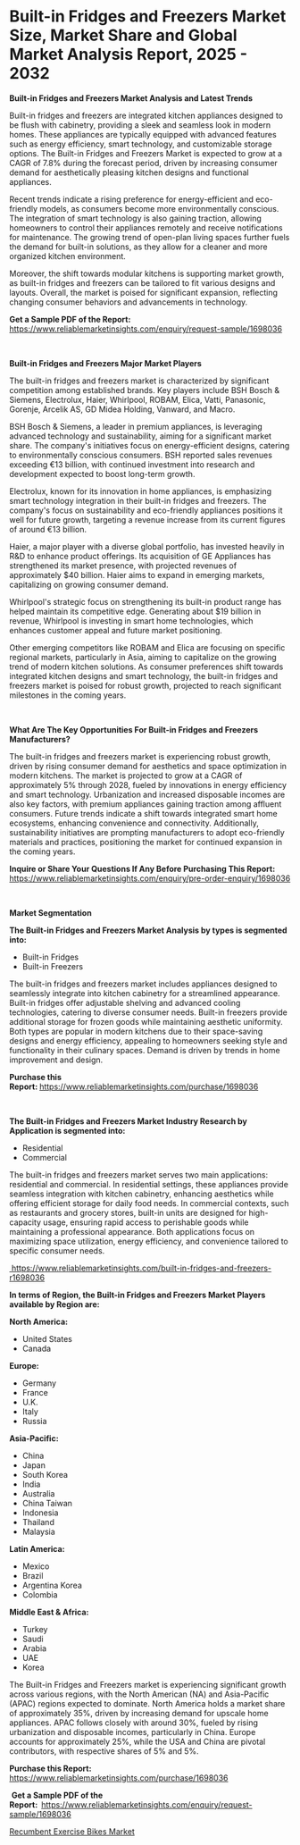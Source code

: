 <p><h1>Built-in Fridges and Freezers Market Size, Market Share and Global Market Analysis Report, 2025 - 2032</h1></p><p><strong>Built-in Fridges and Freezers Market Analysis and Latest Trends</strong></p>
<p><p>Built-in fridges and freezers are integrated kitchen appliances designed to be flush with cabinetry, providing a sleek and seamless look in modern homes. These appliances are typically equipped with advanced features such as energy efficiency, smart technology, and customizable storage options. The Built-in Fridges and Freezers Market is expected to grow at a CAGR of 7.8% during the forecast period, driven by increasing consumer demand for aesthetically pleasing kitchen designs and functional appliances. </p><p>Recent trends indicate a rising preference for energy-efficient and eco-friendly models, as consumers become more environmentally conscious. The integration of smart technology is also gaining traction, allowing homeowners to control their appliances remotely and receive notifications for maintenance. The growing trend of open-plan living spaces further fuels the demand for built-in solutions, as they allow for a cleaner and more organized kitchen environment. </p><p>Moreover, the shift towards modular kitchens is supporting market growth, as built-in fridges and freezers can be tailored to fit various designs and layouts. Overall, the market is poised for significant expansion, reflecting changing consumer behaviors and advancements in technology.</p></p>
<p><strong>Get a Sample PDF of the Report:&nbsp;</strong> <a href="https://www.reliablemarketinsights.com/enquiry/request-sample/1698036?utm_campaign=2475&utm_medium=2&utm_source=Github&utm_content=ia&utm_term=24032025&utm_id=built-in-fridges-and-freezers">https://www.reliablemarketinsights.com/enquiry/request-sample/1698036</a></p>
<p>&nbsp;</p>
<p><strong>Built-in Fridges and Freezers Major Market Players</strong></p>
<p><p>The built-in fridges and freezers market is characterized by significant competition among established brands. Key players include BSH Bosch & Siemens, Electrolux, Haier, Whirlpool, ROBAM, Elica, Vatti, Panasonic, Gorenje, Arcelik AS, GD Midea Holding, Vanward, and Macro. </p><p>BSH Bosch & Siemens, a leader in premium appliances, is leveraging advanced technology and sustainability, aiming for a significant market share. The company's initiatives focus on energy-efficient designs, catering to environmentally conscious consumers. BSH reported sales revenues exceeding €13 billion, with continued investment into research and development expected to boost long-term growth.</p><p>Electrolux, known for its innovation in home appliances, is emphasizing smart technology integration in their built-in fridges and freezers. The company's focus on sustainability and eco-friendly appliances positions it well for future growth, targeting a revenue increase from its current figures of around €13 billion.</p><p>Haier, a major player with a diverse global portfolio, has invested heavily in R&D to enhance product offerings. Its acquisition of GE Appliances has strengthened its market presence, with projected revenues of approximately $40 billion. Haier aims to expand in emerging markets, capitalizing on growing consumer demand.</p><p>Whirlpool's strategic focus on strengthening its built-in product range has helped maintain its competitive edge. Generating about $19 billion in revenue, Whirlpool is investing in smart home technologies, which enhances customer appeal and future market positioning.</p><p>Other emerging competitors like ROBAM and Elica are focusing on specific regional markets, particularly in Asia, aiming to capitalize on the growing trend of modern kitchen solutions. As consumer preferences shift towards integrated kitchen designs and smart technology, the built-in fridges and freezers market is poised for robust growth, projected to reach significant milestones in the coming years.</p></p>
<p>&nbsp;</p>
<p><strong>What Are The Key Opportunities For Built-in Fridges and Freezers Manufacturers?</strong></p>
<p><p>The built-in fridges and freezers market is experiencing robust growth, driven by rising consumer demand for aesthetics and space optimization in modern kitchens. The market is projected to grow at a CAGR of approximately 5% through 2028, fueled by innovations in energy efficiency and smart technology. Urbanization and increased disposable incomes are also key factors, with premium appliances gaining traction among affluent consumers. Future trends indicate a shift towards integrated smart home ecosystems, enhancing convenience and connectivity. Additionally, sustainability initiatives are prompting manufacturers to adopt eco-friendly materials and practices, positioning the market for continued expansion in the coming years.</p></p>
<p><strong>Inquire or Share Your Questions If Any Before Purchasing This Report:</strong> <a href="https://www.reliablemarketinsights.com/enquiry/pre-order-enquiry/1698036?utm_campaign=2475&utm_medium=2&utm_source=Github&utm_content=ia&utm_term=24032025&utm_id=built-in-fridges-and-freezers">https://www.reliablemarketinsights.com/enquiry/pre-order-enquiry/1698036</a></p>
<p>&nbsp;</p>
<p><strong>Market Segmentation</strong></p>
<p><strong>The Built-in Fridges and Freezers Market Analysis by types is segmented into:</strong></p>
<p><ul><li>Built-in Fridges</li><li>Built-in Freezers</li></ul></p>
<p><p>The built-in fridges and freezers market includes appliances designed to seamlessly integrate into kitchen cabinetry for a streamlined appearance. Built-in fridges offer adjustable shelving and advanced cooling technologies, catering to diverse consumer needs. Built-in freezers provide additional storage for frozen goods while maintaining aesthetic uniformity. Both types are popular in modern kitchens due to their space-saving designs and energy efficiency, appealing to homeowners seeking style and functionality in their culinary spaces. Demand is driven by trends in home improvement and design.</p></p>
<p><strong>Purchase this Report:&nbsp;</strong><a href="https://www.reliablemarketinsights.com/purchase/1698036?utm_campaign=2475&utm_medium=2&utm_source=Github&utm_content=ia&utm_term=24032025&utm_id=built-in-fridges-and-freezers">https://www.reliablemarketinsights.com/purchase/1698036</a></p>
<p>&nbsp;</p>
<p><strong>The Built-in Fridges and Freezers Market Industry Research by Application is segmented into:</strong></p>
<p><ul><li>Residential</li><li>Commercial</li></ul></p>
<p><p>The built-in fridges and freezers market serves two main applications: residential and commercial. In residential settings, these appliances provide seamless integration with kitchen cabinetry, enhancing aesthetics while offering efficient storage for daily food needs. In commercial contexts, such as restaurants and grocery stores, built-in units are designed for high-capacity usage, ensuring rapid access to perishable goods while maintaining a professional appearance. Both applications focus on maximizing space utilization, energy efficiency, and convenience tailored to specific consumer needs.</p></p>
<p><a href="https://www.reliablemarketinsights.com/built-in-fridges-and-freezers-r1698036?utm_campaign=2475&utm_medium=2&utm_source=Github&utm_content=ia&utm_term=24032025&utm_id=built-in-fridges-and-freezers">&nbsp;https://www.reliablemarketinsights.com/built-in-fridges-and-freezers-r1698036</a></p>
<p><strong>In terms of Region, the Built-in Fridges and Freezers Market Players available by Region are:</strong></p>
<p>
    <p> <strong> North America: </strong>
        <ul>
            <li>United States</li>
            <li>Canada</li>
        </ul>
        </p> 
    <p> <strong> Europe: </strong>
        <ul>
            <li>Germany</li>
            <li>France</li>
            <li>U.K.</li>
            <li>Italy</li>
            <li>Russia</li>
        </ul>
        </p> 
    <p> <strong> Asia-Pacific: </strong>
        <ul>
            <li>China</li>
            <li>Japan</li>
            <li>South Korea</li>
            <li>India</li>
            <li>Australia</li>
            <li>China Taiwan</li>
            <li>Indonesia</li>
            <li>Thailand</li>
            <li>Malaysia</li>
        </ul>
        </p> 
    <p> <strong> Latin America: </strong>
        <ul>
            <li>Mexico</li>
            <li>Brazil</li>
            <li>Argentina Korea</li>
            <li>Colombia</li>
        </ul>
        </p> 
    <p> <strong> Middle East & Africa: </strong>
        <ul>
            <li>Turkey</li>
            <li>Saudi</li>
            <li>Arabia</li>
            <li>UAE</li>
            <li>Korea</li>
        </ul>
    </p>
    </p>
<p><p>The Built-in Fridges and Freezers market is experiencing significant growth across various regions, with the North American (NA) and Asia-Pacific (APAC) regions expected to dominate. North America holds a market share of approximately 35%, driven by increasing demand for upscale home appliances. APAC follows closely with around 30%, fueled by rising urbanization and disposable incomes, particularly in China. Europe accounts for approximately 25%, while the USA and China are pivotal contributors, with respective shares of 5% and 5%.</p></p>
<p><strong>Purchase this Report: </strong><a href="https://www.reliablemarketinsights.com/purchase/1698036?utm_campaign=2475&utm_medium=2&utm_source=Github&utm_content=ia&utm_term=24032025&utm_id=built-in-fridges-and-freezers">https://www.reliablemarketinsights.com/purchase/1698036</a></p>
<p>&nbsp;<strong>Get a Sample PDF of the Report:&nbsp;&nbsp;</strong><a href="https://www.reliablemarketinsights.com/enquiry/request-sample/1698036?utm_campaign=2475&utm_medium=2&utm_source=Github&utm_content=ia&utm_term=24032025&utm_id=built-in-fridges-and-freezers">https://www.reliablemarketinsights.com/enquiry/request-sample/1698036</a></p>
<p><strong></strong></p>
<p><p><a href="https://github.com/skerretflossie9297/Market-Research-Report-List-1/blob/main/recumbent-exercise-bikes-market.md?utm_campaign=2475&utm_medium=2&utm_source=Github&utm_content=ia&utm_term=24032025&utm_id=built-in-fridges-and-freezers">Recumbent Exercise Bikes Market</a></p></p>